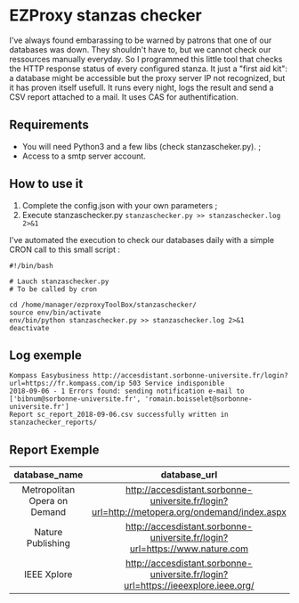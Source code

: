 # EZProxy stanzas checker
I've always found embarassing to be warned by patrons that one of our databases was down. They shouldn't have to, but we cannot check our ressources manually everyday. So I programmed this little tool that checks the HTTP response status of every configured stanza. It just a "first aid kit": a database might be accessible but the proxy server IP not recognized, but it has proven itself usefull.
It runs every night, logs the result and send a CSV report attached to a mail. It uses CAS for authentification.

## Requirements
- You will need Python3 and a few libs (check stanzascheker.py). ;
- Access to a smtp server account.

## How to use it
1. Complete the config.json with your own parameters ;
2. Execute stanzaschecker.py `stanzaschecker.py >> stanzaschecker.log 2>&1`

I've automated the execution to check our databases daily with a simple CRON call to this small script :
```
#!/bin/bash

# Lauch stanzaschecker.py
# To be called by cron

cd /home/manager/ezproxyToolBox/stanzaschecker/
source env/bin/activate
env/bin/python stanzaschecker.py >> stanzaschecker.log 2>&1
deactivate
```

## Log exemple

```
Kompass Easybusiness http://accesdistant.sorbonne-universite.fr/login?url=https://fr.kompass.com/ip 503 Service indisponible
2018-09-06 - 1 Errors found: sending notification e-mail to ['bibnum@sorbonne-universite.fr', 'romain.boisselet@sorbonne-universite.fr'] 
Report sc_report_2018-09-06.csv successfully written in stanzachecker_reports/
```
## Report Exemple
| database_name | database_url  | http_code | http_status |
|:-------------:|:-------------:|:---------:|:-----------:|
Metropolitan Opera on Demand	| http://accesdistant.sorbonne-universite.fr/login?url=http://metopera.org/ondemand/index.aspx	| 404	| Document non trouvé
Nature Publishing	| http://accesdistant.sorbonne-universite.fr/login?url=https://www.nature.com	| 503	| Service indisponible
IEEE Xplore |	http://accesdistant.sorbonne-universite.fr/login?url=https://ieeexplore.ieee.org/	| 503	| Service indisponible
